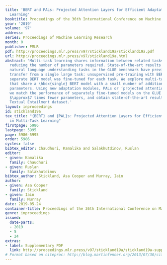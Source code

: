 ```yaml
---
title: 'BERT and PALs: Projected Attention Layers for Efficient Adaptation in Multi-Task
  Learning'
booktitle: Proceedings of the 36th International Conference on Machine Learning
year: '2019'
volume: '97'
address: 
series: Proceedings of Machine Learning Research
month: 0
publisher: PMLR
pdf: http://proceedings.mlr.press/v97/stickland19a/stickland19a.pdf
url: http://proceedings.mlr.press/v97/stickland19a.html
abstract: 'Multi-task learning shares information between related tasks, sometimes
  reducing the number of parameters required. State-of-the-art results across multiple
  natural language understanding tasks in the GLUE benchmark have previously used
  transfer from a single large task: unsupervised pre-training with BERT, where a
  separate BERT model was fine-tuned for each task. We explore multi-task approaches
  that share a \hbox{single} BERT model with a small number of additional task-specific
  parameters. Using new adaptation modules, PALs or ‘projected attention layers’,
  we match the performance of separately fine-tuned models on the GLUE benchmark with
  $\approx$7 times fewer parameters, and obtain state-of-the-art results on the Recognizing
  Textual Entailment dataset.'
layout: inproceedings
id: stickland19a
tex_title: "{BERT} and {PAL}s: Projected Attention Layers for Efficient Adaptation
  in Multi-Task Learning"
firstpage: 5986
lastpage: 5995
page: 5986-5995
order: 5986
cycles: false
bibtex_editor: Chaudhuri, Kamalika and Salakhutdinov, Ruslan
editor:
- given: Kamalika
  family: Chaudhuri
- given: Ruslan
  family: Salakhutdinov
bibtex_author: Stickland, Asa Cooper and Murray, Iain
author:
- given: Asa Cooper
  family: Stickland
- given: Iain
  family: Murray
date: 2019-05-24
container-title: Proceedings of the 36th International Conference on Machine Learning
genre: inproceedings
issued:
  date-parts:
  - 2019
  - 5
  - 24
extras:
- label: Supplementary PDF
  link: http://proceedings.mlr.press/v97/stickland19a/stickland19a-supp.pdf
# Format based on citeproc: http://blog.martinfenner.org/2013/07/30/citeproc-yaml-for-bibliographies/
---
```

